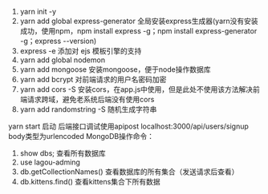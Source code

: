 1. yarn init -y
2. yarn add global express-generator 全局安装express生成器(yarn没有安装成功，使用npm，npm install express  -g；npm install express-generator -g；express --version)
3. express -e 添加对 ejs 模板引擎的支持
4. yarn add global nodemon
5. yarn add mongoose 安装mongoose，便于node操作数据库
6. yarn add bcrypt 对前端请求的用户名密码加密
7. yarn add cors -S 安装cors，在app.js中使用，但是此处不使用该方法解决前端请求跨域，避免老系统后端没有使用cors
8. yarn add randomstring -S 随机生成字符串

yarn start 启动
后端接口调试使用apipost localhost:3000/api/users/signup body类型为urlencoded
MongoDB操作命令：
1. show dbs; 查看所有数据库
2. use lagou-adming
3. db.getCollectionNames() 查看数据库的所有集合（发送请求后查看）
4. db.kittens.find() 查看kittens集合下所有数据